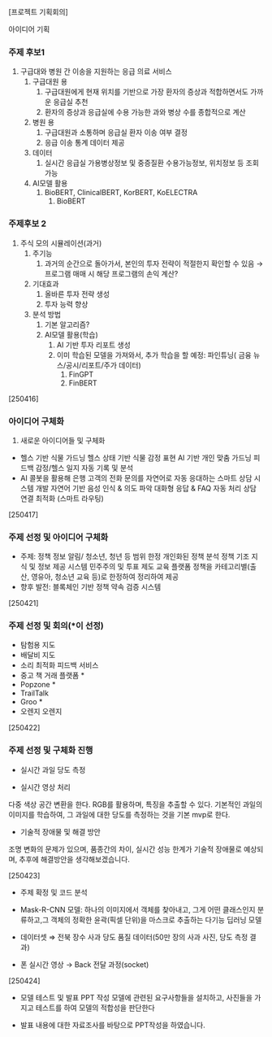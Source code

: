 [프로젝트 기획회의]

아이디어 기획

### 주제 후보1
1. 구급대와 병원 간 이송을 지원하는 응급 의료 서비스
    1. 구급대원 용
        1. 구급대원에게 현재 위치를 기반으로 가장 환자의 증상과 적합하면서도 가까운 응급실 추천
        2. 환자의 증상과 응급실에 수용 가능한 과와 병상 수를 종합적으로 계산
    2. 병원 용
        1. 구급대원과 소통하며 응급실 환자 이송 여부 결정
        2. 응급 이송 통계 데이터 제공
    3. 데이터
        1. 실시간 응급실 가용병상정보 및 중증질환 수용가능정보, 위치정보 등 조회 가능
   4. AI모델 활용
       1. BioBERT, ClinicalBERT, KorBERT, KoELECTRA
           1. BioBERT

### 주제후보 2
1. 주식 모의 시뮬레이션(과거)
    1. 주기능
        1. 과거의 순간으로 돌아가서, 본인의 투자 전략이 적절한지 확인할 수 있음 → 프로그램 매매 시 해당 프로그램의 손익 계산?
    2. 기대효과
        1. 올바른 투자 전략 생성
        2. 투자 능력 향상
    3. 분석 방법
        1. 기본 알고리즘?
        2. AI모델 활용(학습)
            1. AI 기반 투자 리포트 생성
            2. 이미 학습된 모델을 가져와서, 추가 학습을 할 예정: 파인튜닝( 금융 뉴스/공시/리포트/주가 데이터)
                1. FinGPT
                2. FinBERT


[250416]
### 아이디어 구체화
1. 새로운 아이디어들 및 구체화
- 헬스 기반 식물 가드닝
  헬스 상태 기반 식물 감정 표현
  AI 기반 개인 맞춤 가드닝 피드백
  감정/헬스 일지 자동 기록 및 분석
- AI 콜봇을 활용해 은행 고객의 전화 문의를 자연어로 자동 응대하는 스마트 상담 시스템 개발
  자연어 기반 음성 인식 & 의도 파악
  대화형 응답 & FAQ 자동 처리
  상담 연결 최적화 (스마트 라우팅)

[250417]
### 주제 선정 및 아이디어 구체화
- 주제: 정책 정보 알림/ 청소년, 청년 등 범위 한정
  개인화된 정책 분석 
  정책 기조 지식 및 정보 제공 시스템
  민주주의 및 투표 제도 교육 플랫폼
  정책을 카테고리별(출산, 영유아, 청소년 교육 등)로 한정하여 정리하여 제공
- 향후 발전: 블록체인 기반 정책 약속 검증 시스템

[250421]
### 주제 선정 및 회의(*이 선정)
- 탐험용 지도
- 배달비 지도
- 소리 최적화 피드백 서비스
- 중고 책 거래 플랫폼 *
- Popzone *
- TrailTalk
- Groo *
- 오렌지 오렌지

[250422]
### 주제 선정 및 구체화 진행
- 실시간 과일 당도 측정
  
- 실시간 영상 처리

다중 색상 공간 변환을 한다. RGB를 활용하며, 특징을 추출할 수 있다.
기본적인 과일의 이미지를 학습하여, 그 과일에 대한 당도를 측정하는 것을 
기본 mvp로 한다.

- 기술적 장애물 및 해결 방안

조명 변화의 문제가 있으며, 품종간의 차이, 실시간 성능 한계가
기술적 장애물로 예상되며, 추후에 해결방안을 생각해보겠습니다. 
  

[250423]
- 주제 확정 및 코드 분석

- Mask-R-CNN 모델: 
하나의 이미지에서 객체를 찾아내고,
그게 어떤 클래스인지 분류하고,그 객체의 정확한 윤곽(픽셀 단위)을 마스크로 추출하는
다기능 딥러닝 모델

- 데이터셋 ⇒ 전북 장수 사과 당도 품질 데이터(50만 장의 사과 사진, 당도 측정 결과)
- 폰 실시간 영상 → Back 전달 과정(socket)


[250424]
- 모델 테스트 및 발표 PPT 작성
모델에 관련된 요구사항들을 설치하고, 사진들을 가지고 
테스트를 하여 모델의 적합성을 판단한다

- 발표 내용에 대한 자료조사를 바탕으로 PPT작성을 하였습니다.
